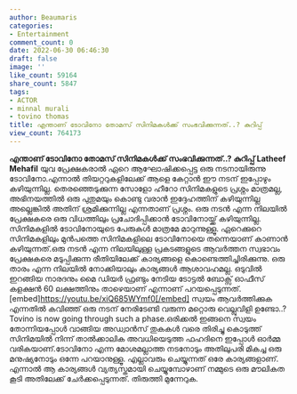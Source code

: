 ```yaml
---
author: Beaumaris
categories:
- Entertainment
comment_count: 0
date: 2022-06-30 06:46:30
draft: false
image: ''
like_count: 59164
share_count: 5847
tags:
- ACTOR
- minnal murali
- tovino thomas
title: എന്താണ് ടോവിനോ തോമസ് സിനിമകൾക്ക് സംഭവിക്കുന്നത്..? കുറിപ്പ്
view_count: 764173
---
```


**എന്താണ് ടോവിനോ തോമസ് സിനിമകൾക്ക് സംഭവിക്കുന്നത്..? കുറിപ്പ്** **Latheef Mehafil** യുവ പ്രേക്ഷകരാൽ ഏറെ ആഘോഷിക്കപ്പെട്ട ഒരു നടനായിരുന്നു ടോവിനോ.എന്നാൽ തിയറ്ററുകളിലേക്ക് ആളെ കേറ്റാൻ ഈ നടന് ഇപ്പോഴും കഴിയുന്നില്ല. തെരഞ്ഞെടുക്കുന്ന സോളോ ഹീറോ സിനിമകളുടെ പ്രശ്നം മാത്രമല്ല, അഭിനയത്തിൽ ഒരു പുതുമയും കൊണ്ടു വരാൻ ഇദ്ദേഹത്തിന് കഴിയുന്നില്ല അല്ലെങ്കിൽ അതിന് ശ്രമിക്കുന്നില്ല എന്നതാണ് പ്രശ്നം. ഒരു നടൻ എന്ന നിലയിൽ പ്രേക്ഷകരെ ഒരു വിധത്തിലും പ്രചോദിപ്പിക്കാൻ ടോവിനോയ്ക്ക് കഴിയുന്നില്ല. സിനിമകളിൽ ടോവിനോയുടെ പേരുകൾ മാത്രമേ മാറുന്നുള്ളൂ. ഏറെക്കുറെ സിനിമകളിലും മുൻപത്തെ സിനിമകളിലെ ടോവിനോയെ തന്നെയാണ് കാണാൻ കഴിയുന്നത്.ഒരു നടൻ എന്ന നിലയിലുള്ള പ്രകടങ്ങളുടെ ആവർത്തന സ്വഭാവം പ്രേക്ഷകരെ മടുപ്പിക്കുന്ന രീതിയിലേക്ക് കാര്യങ്ങളെ കൊണ്ടെത്തിച്ചിരിക്കുന്നു. ഒരു താരം എന്ന നിലയിൽ നോക്കിയാലും കാര്യങ്ങൾ ആശാവഹമല്ല. ഒടുവിൽ ഇറങ്ങിയ നാരദനും മൈ ഡിയർ ഫ്രണ്ടും നേടിയ ടോട്ടൽ ബോക്സ് ഓഫീസ് കളക്ഷൻ 60 ലക്ഷത്തിനും താഴെയാണ് എന്നാണ് പറയപ്പെടുന്നത്. [embed]https://youtu.be/xiQ685WYmf0[/embed] സ്വയം ആവർത്തിക്കുക എന്നതിൽ കവിഞ്ഞ് ഒരു നടന് നേരിടേണ്ടി വരുന്ന മറ്റൊരു വെല്ലുവിളി ഉണ്ടോ..? Tovino is now going through such a phase.ഒരിക്കൽ ഇങ്ങനെ സ്വയം തോന്നിയപ്പോൾ വാങ്ങിയ അഡ്വാൻസ് തുകകൾ വരെ തിരിച്ചു കൊടുത്ത് സിനിമയിൽ നിന്ന് താൽക്കാലിക അവധിയെടുത്ത ഫഹദിനെ ഇപ്പോൾ ഓർമ്മ വരികയാണ്.ടോവിനോ എന്ന മോശമല്ലാത്ത നടനോടും അതിലുപരി മികച്ച ഒരു മനുഷ്യനോടും ഒന്നേ പറയാനുള്ളൂ. എല്ലാവരും ചെയ്യുന്നത് ഒരേ കാര്യങ്ങളാണ്. എന്നാൽ ആ കാര്യങ്ങൾ വ്യത്യസ്തമായി ചെയ്യുമ്പോഴാണ് നമ്മുടെ ഒരു മൗലികത കൂടി അതിലേക്ക് ചേർക്കപ്പെടുന്നത്. തിരുത്തി മുന്നേറുക.